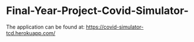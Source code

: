 # Final-Year-Project-Covid-Simulator-
The application can be found at: https://covid-simulator-tcd.herokuapp.com/
